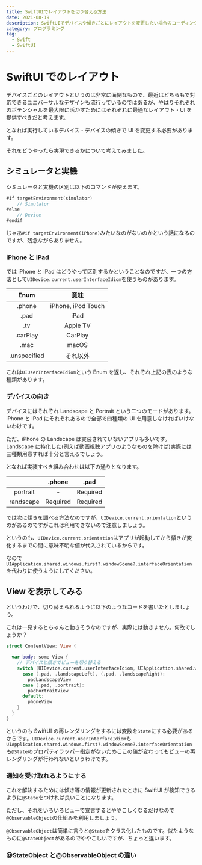 ```yaml
---
title: SwiftUIでレイアウトを切り替える方法
date: 2021-08-19
description: SwiftUIでデバイスや傾きごとにレイアウトを変更したい場合のコーディングについて学びます
category: プログラミング
tag:
  - Swift
  - SwiftUI
---
```


# SwiftUI でのレイアウト

デバイスごとのレイアウトというのは非常に面倒なもので、最近はどちらもで対応できるユニバーサルなデザインも流行っているのではあるが、やはりそれぞれのポテンシャルを最大限に活かすためにはそれぞれに最適なレイアウト・UI を提供すべきだと考えます。

となれば実行しているデバイス・デバイスの傾きで UI を変更する必要があります。

それをどうやったら実現できるかについて考えてみました。

## シミュレータと実機

シミュレータと実機の区別は以下のコマンドが使えます。

```swift
#if targetEnvironment(simulator)
    // Simulator
#else
    // Device
#endif
```

じゃあ`#if targetEnvironment(iPhone)`みたいなのがないのかという話になるのですが、残念ながらありません。

### iPhone と iPad

では iPhone と iPad はどうやって区別するかということなのですが、一つの方法として`UIDevice.current.userInterfaceIdiom`を使うものがあります。

|     Enum     |        意味        |
| :----------: | :----------------: |
|    .phone    | iPhone, iPod Touch |
|     .pad     |        iPad        |
|     .tv      |      Apple TV      |
|   .carPlay   |      CarPlay       |
|     .mac     |       macOS        |
| .unspecified |      それ以外      |

これは`UIUserInterfaceIdiom`という Enum を返し、それぞれ上記の表のような種類があります。

### デバイスの向き

デバイスにはそれぞれ Landscape と Portrait という二つのモードがあります。iPhone と iPad にそれぞれあるので全部で四種類の UI を用意しなければいけないわけです。

ただ、iPhone の Landscape は実装されていないアプリも多いです。Landscape に特化した(例えば動画視聴アプリのようなものを除けば)実際には三種類用意すれば十分と言えるでしょう。

となれば実装すべき組み合わせは以下の通りとなります。

|           |  .phone  |   .pad   |
| :-------: | :------: | :------: |
| portrait  |    -     | Required |
| randscape | Required | Required |

では次に傾きを調べる方法なのですが、`UIDevice.current.orientation`というのがあるのですがこれは利用できないので注意しましょう。

というのも、`UIDevice.current.orientation`はアプリが起動してから傾きが変化するまでの間に意味不明な値が代入されているからです。

なので`UIApplication.shared.windows.first?.windowScene?.interfaceOrientation`を代わりに使うようにしてください。

## View を表示してみる

というわけで、切り替えられるように以下のようなコードを書いたとしましょう。

これは一見するとちゃんと動きそうなのですが、実際には動きません。何故でしょうか？

```Swift
struct ContentView: View {

  var body: some View {
    // デバイスと傾きでビューを切り替える
    switch (UIDevice.current.userInterfaceIdiom, UIApplication.shared.windows.first?.windowScene?.interfaceOrientation) {
      case (.pad, .landscapeLeft), (.pad, .landscapeRight):
        padLandscapeView
      case (.pad, .portrait):
        padPortraitView
      default:
        phoneView
    }
  }
}
```

というのも SwiftUI の再レンダリングをするには変数を`State`にする必要があるからです。`UIDevice.current.userInterfaceIdiom`も`UIApplication.shared.windows.first?.windowScene?.interfaceOrientation`も`@State`のプロパティラッパー指定がないためここの値が変わってもビューの再レンダリングが行われないというわけです。

### 通知を受け取れるようにする

これを解決するためには傾き等の情報が更新されたときに SwiftUI が検知できるように`@State`をつければ良いことになります。

ただし、それをいろいろビューで宣言するとややこしくなるだけなので`@ObservableObject`の仕組みを利用しましょう。

`@ObservableObject`は簡単に言うと`@State`をクラス化したものです。似たようなものに`@StateObject`があるのでややこしいですが、ちょっと違います。

### @StateObject と@ObservableObject の違い
